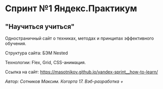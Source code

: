 # Спринт №1 Яндекс.Практикум

## "Научиться учиться"
Одностраничный сайт о техниках, методах и принципах  эффективного обучения.

Структура сайта: БЭМ Nested


Технологии: Flex, Grid, CSS-анимация.

Ссылка на сайт: https://masotnikov.github.io/yandex-sprint__how-to-learn/


*Автор: Сотников Максим. Когорта 17. Вэб-разработка +*
